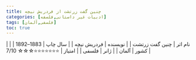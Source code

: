 ```yaml
---
title: چنین گفت زرتشت از فردریش نیچه
categories: [ادبیات غیر داستانی,فلسفه]
tags: [فلسفی,آلمان]
toc: true
---
```


| نام اثر | چنین گفت زرتشت |
| نویسنده | فردریش نیچه |
| سال چاپ | 1883–1892  |
| کشور | آلمان  |
| ژانر | فلسفی  |
| امتیاز | ⭐⭐⭐⭐⭐⭐⭐☆☆☆ 7/10  |


